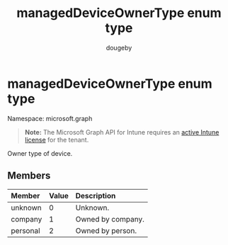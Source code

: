 ﻿---
title: "managedDeviceOwnerType enum type"
description: "Owner type of device."
author: "dougeby"
localization_priority: Normal
ms.prod: "intune"
doc_type: enumPageType
---

# managedDeviceOwnerType enum type

Namespace: microsoft.graph

> **Note:** The Microsoft Graph API for Intune requires an [active Intune license](https://go.microsoft.com/fwlink/?linkid=839381) for the tenant.

Owner type of device.

## Members

| Member   | Value | Description       |
| :------- | :---- | :---------------- |
| unknown  | 0     | Unknown.          |
| company  | 1     | Owned by company. |
| personal | 2     | Owned by person.  |
